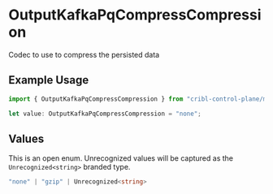 # OutputKafkaPqCompressCompression

Codec to use to compress the persisted data

## Example Usage

```typescript
import { OutputKafkaPqCompressCompression } from "cribl-control-plane/models";

let value: OutputKafkaPqCompressCompression = "none";
```

## Values

This is an open enum. Unrecognized values will be captured as the `Unrecognized<string>` branded type.

```typescript
"none" | "gzip" | Unrecognized<string>
```